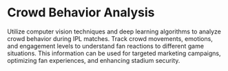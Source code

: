 # Crowd Behavior Analysis

Utilize computer vision techniques and deep learning algorithms to analyze crowd behavior during IPL matches. Track crowd movements, emotions, and engagement levels to understand fan reactions to different game situations. This information can be used for targeted marketing campaigns, optimizing fan experiences, and enhancing stadium security.
